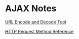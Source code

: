 # **AJAX Notes**

[URL Encode and Decode Tool](http://www.url-encode-decode.com/)

[HTTP Request Method Reference](https://developer.mozilla.org/en-US/docs/Web/HTTP#HTTP_request_methods)